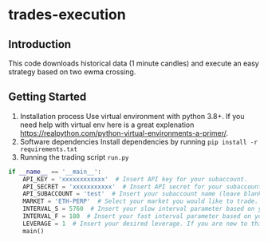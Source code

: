 # trades-execution
## Introduction 
This code downloads historical data (1 minute candles) and execute an easy strategy based on two ewma crossing.

## Getting Started
1.	Installation process
Use virtual environment with python 3.8+.
If you need help with virtual env here is a great explenation https://realpython.com/python-virtual-environments-a-primer/.
2.	Software dependencies
Install dependencies by running `pip install -r requirements.txt`
3.	Running the trading script `run.py`
``` python
if __name__ == '__main__':
    API_KEY = 'xxxxxxxxxxxx'  # Insert API key for your subaccount.
    API_SECRET = 'xxxxxxxxxxx'  # Insert API secret for your subaccount.
    API_SUBACCOUNT = 'test'  # Insert your subaccount name (leave blank if you are trading on Main).
    MARKET = 'ETH-PERP'  # Select your market you would like to trade.
    INTERVAL_S = 5760  # Insert your slow interval parameter based on you backtesting effort.
    INTERVAL_F = 180  # Insert your fast interval parameter based on you backtesting effort.
    LEVERAGE = 1  # Insert your desired leverage. If you are new to this you should stick to leverage 1! ⚠️USING LEVERAGE GRATER THAN 1 SIGNIFICANTLY INCREASES THE LIKELIHOOD OF DEFAULT!!!🔥
    main()

```
